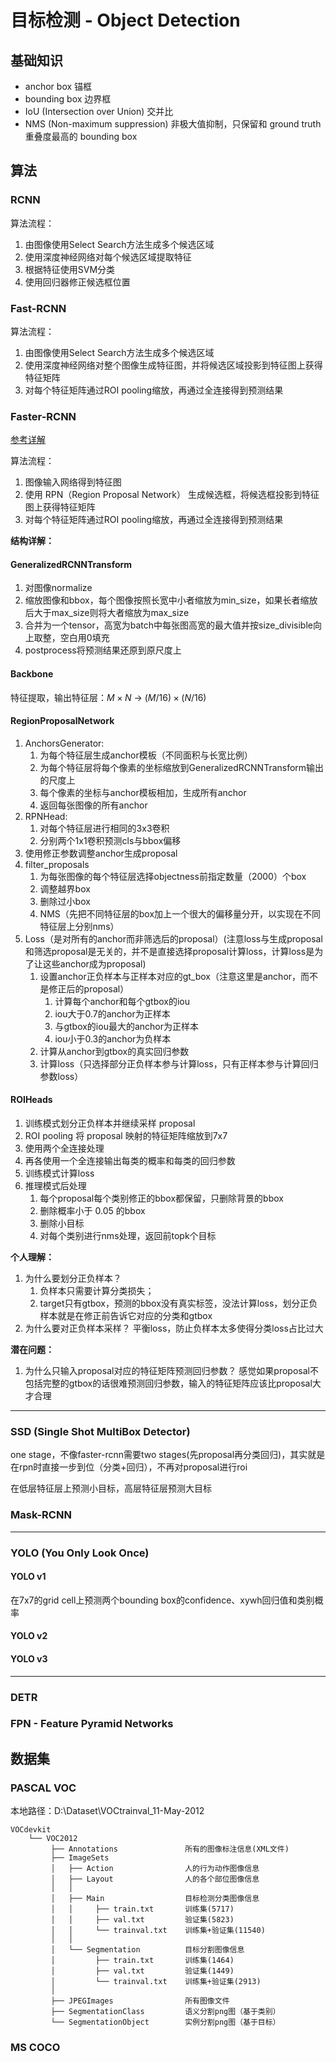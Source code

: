 # 目标检测 - Object Detection

## 基础知识

- anchor box                        锚框
- bounding box                      边界框
- IoU (Intersection over Union)     交并比
- NMS (Non-maximum suppression)     非极大值抑制，只保留和 ground truth 重叠度最高的 bounding box

## 算法

### RCNN

算法流程：

1. 由图像使用Select Search方法生成多个候选区域
2. 使用深度神经网络对每个候选区域提取特征
3. 根据特征使用SVM分类
4. 使用回归器修正候选框位置

### Fast-RCNN

算法流程：

1. 由图像使用Select Search方法生成多个候选区域
2. 使用深度神经网络对整个图像生成特征图，并将候选区域投影到特征图上获得特征矩阵
3. 对每个特征矩阵通过ROI pooling缩放，再通过全连接得到预测结果

### Faster-RCNN

[参考详解](https://blog.csdn.net/weixin_42310154/article/details/119889682)

算法流程：

1. 图像输入网络得到特征图
2. 使用 RPN（Region Proposal Network） 生成候选框，将候选框投影到特征图上获得特征矩阵
3. 对每个特征矩阵通过ROI pooling缩放，再通过全连接得到预测结果

**结构详解：**

#### GeneralizedRCNNTransform

1. 对图像normalize
2. 缩放图像和bbox，每个图像按照长宽中小者缩放为min_size，如果长者缩放后大于max_size则将大者缩放为max_size
3. 合并为一个tensor，高宽为batch中每张图高宽的最大值并按size_divisible向上取整，空白用0填充
4. postprocess将预测结果还原到原尺度上

#### Backbone

特征提取，输出特征层：$M \times N$ → $(M/16)\times(N/16)$

#### RegionProposalNetwork

1. AnchorsGenerator:
   1. 为每个特征层生成anchor模板（不同面积与长宽比例）
   2. 为每个特征层将每个像素的坐标缩放到GeneralizedRCNNTransform输出的尺度上
   3. 每个像素的坐标与anchor模板相加，生成所有anchor
   4. 返回每张图像的所有anchor
2. RPNHead:
   1. 对每个特征层进行相同的3x3卷积
   2. 分别两个1x1卷积预测cls与bbox偏移
3. 使用修正参数调整anchor生成proposal
4. filter_proposals
   1. 为每张图像的每个特征层选择objectness前指定数量（2000）个box
   2. 调整越界box
   3. 删除过小box
   4. NMS（先把不同特征层的box加上一个很大的偏移量分开，以实现在不同特征层上分别nms）
5. Loss（是对所有的anchor而非筛选后的proposal）(注意loss与生成proposal和筛选proposal是无关的，并不是直接选择proposal计算loss，计算loss是为了让这些anchor成为proposal)
   1. 设置anchor正负样本与正样本对应的gt_box（注意这里是anchor，而不是修正后的proposal）
      1. 计算每个anchor和每个gtbox的iou
      2. iou大于0.7的anchor为正样本
      3. 与gtbox的iou最大的anchor为正样本
      4. iou小于0.3的anchor为负样本
   2. 计算从anchor到gtbox的真实回归参数
   3. 计算loss（只选择部分正负样本参与计算loss，只有正样本参与计算回归参数loss）

#### ROIHeads

1. 训练模式划分正负样本并继续采样 proposal
2. ROI pooling 将 proposal 映射的特征矩阵缩放到7x7
3. 使用两个全连接处理
4. 再各使用一个全连接输出每类的概率和每类的回归参数
5. 训练模式计算loss
6. 推理模式后处理
   1. 每个proposal每个类别修正的bbox都保留，只删除背景的bbox
   2. 删除概率小于 0.05 的bbox
   3. 删除小目标
   4. 对每个类别进行nms处理，返回前topk个目标

**个人理解：**

1. 为什么要划分正负样本？
   1. 负样本只需要计算分类损失；
   2. target只有gtbox，预测的bbox没有真实标签，没法计算loss，划分正负样本就是在修正前告诉它对应的分类和gtbox
2. 为什么要对正负样本采样？
   平衡loss，防止负样本太多使得分类loss占比过大

**潜在问题：**

1. 为什么只输入proposal对应的特征矩阵预测回归参数？
   感觉如果proposal不包括完整的gtbox的话很难预测回归参数，输入的特征矩阵应该比proposal大才合理

---

### SSD (Single Shot MultiBox Detector)

one stage，不像faster-rcnn需要two stages(先proposal再分类回归)，其实就是在rpn时直接一步到位（分类+回归），不再对proposal进行roi

在低层特征层上预测小目标，高层特征层预测大目标

### Mask-RCNN

---

### YOLO (You Only Look Once)

#### YOLO v1

在7x7的grid cell上预测两个bounding box的confidence、xywh回归值和类别概率

#### YOLO v2

#### YOLO v3

---

### DETR

### FPN - Feature Pyramid Networks

## 数据集

### PASCAL VOC

本地路径：D:\Dataset\VOCtrainval_11-May-2012

``` plain
VOCdevkit
    └── VOC2012
         ├── Annotations               所有的图像标注信息(XML文件)
         ├── ImageSets    
         │   ├── Action                人的行为动作图像信息
         │   ├── Layout                人的各个部位图像信息
         │   │
         │   ├── Main                  目标检测分类图像信息
         │   │     ├── train.txt       训练集(5717)
         │   │     ├── val.txt         验证集(5823)
         │   │     └── trainval.txt    训练集+验证集(11540)
         │   │
         │   └── Segmentation          目标分割图像信息
         │         ├── train.txt       训练集(1464)
         │         ├── val.txt         验证集(1449)
         │         └── trainval.txt    训练集+验证集(2913)
         │ 
         ├── JPEGImages                所有图像文件
         ├── SegmentationClass         语义分割png图（基于类别）
         └── SegmentationObject        实例分割png图（基于目标）
```

### MS COCO
